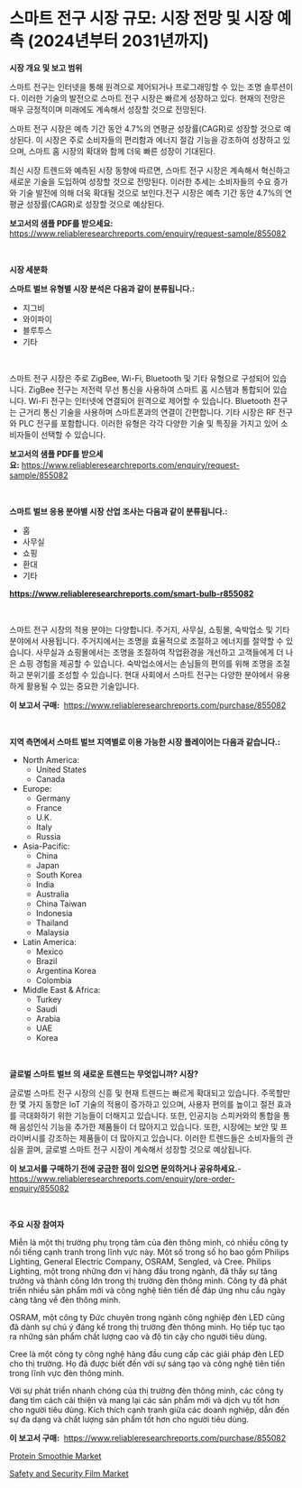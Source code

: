 <p><h1>스마트 전구 시장 규모: 시장 전망 및 시장 예측 (2024년부터 2031년까지)</h1></p><p><strong>시장 개요 및 보고 범위</strong></p>
<p><p>스마트 전구는 인터넷을 통해 원격으로 제어되거나 프로그래밍할 수 있는 조명 솔루션이다. 이러한 기술의 발전으로 스마트 전구 시장은 빠르게 성장하고 있다. 현재의 전망은 매우 긍정적이며 미래에도 계속해서 성장할 것으로 전망된다.</p><p>스마트 전구 시장은 예측 기간 동안 4.7%의 연평균 성장률(CAGR)로 성장할 것으로 예상된다. 이 시장은 주로 소비자들의 편리함과 에너지 절감 기능을 강조하여 성장하고 있으며, 스마트 홈 시장의 확대와 함께 더욱 빠른 성장이 기대된다.</p><p>최신 시장 트렌드와 예측된 시장 동향에 따르면, 스마트 전구 시장은 계속해서 혁신하고 새로운 기술을 도입하여 성장할 것으로 전망된다. 이러한 추세는 소비자들의 수요 증가와 기술 발전에 의해 더욱 확대될 것으로 보인다.전구 시장은 예측 기간 동안 4.7%의 연평균 성장률(CAGR)로 성장할 것으로 예상된다.</p></p>
<p><strong>보고서의 샘플 PDF를 받으세요:</strong> <a href="https://www.reliableresearchreports.com/enquiry/request-sample/855082">https://www.reliableresearchreports.com/enquiry/request-sample/855082</a></p>
<p>&nbsp;</p>
<p><strong>시장 세분화</strong></p>
<p><strong>스마트 벌브 유형별 시장 분석은 다음과 같이 분류됩니다.:</strong></p>
<p><ul><li>지그비</li><li>와이파이</li><li>블루투스</li><li>기타</li></ul></p>
<p>&nbsp;</p>
<p><p>스마트 전구 시장은 주로 ZigBee, Wi-Fi, Bluetooth 및 기타 유형으로 구성되어 있습니다. ZigBee 전구는 저전력 무선 통신을 사용하여 스마트 홈 시스템과 통합되어 있습니다. Wi-Fi 전구는 인터넷에 연결되어 원격으로 제어할 수 있습니다. Bluetooth 전구는 근거리 통신 기술을 사용하며 스마트폰과의 연결이 간편합니다. 기타 시장은 RF 전구와 PLC 전구를 포함합니다. 이러한 유형은 각각 다양한 기술 및 특징을 가지고 있어 소비자들이 선택할 수 있습니다.</p></p>
<p><strong>보고서의 샘플 PDF를 받으세요:</strong>&nbsp;<a href="https://www.reliableresearchreports.com/enquiry/request-sample/855082">https://www.reliableresearchreports.com/enquiry/request-sample/855082</a></p>
<p>&nbsp;</p>
<p><strong> 스마트 벌브 응용 분야별 시장 산업 조사는 다음과 같이 분류됩니다.:</strong></p>
<p><ul><li>홈</li><li>사무실</li><li>쇼핑</li><li>환대</li><li>기타</li></ul></p>
<p><strong><a href="https://www.reliableresearchreports.com/smart-bulb-r855082">https://www.reliableresearchreports.com/smart-bulb-r855082</a></strong></p>
<p>&nbsp;</p>
<p><p>스마트 전구 시장의 적용 분야는 다양합니다. 주거지, 사무실, 쇼핑몰, 숙박업소 및 기타 분야에서 사용됩니다. 주거지에서는 조명을 효율적으로 조절하고 에너지를 절약할 수 있습니다. 사무실과 쇼핑몰에서는 조명을 조절하여 작업환경을 개선하고 고객들에게 더 나은 쇼핑 경험을 제공할 수 있습니다. 숙박업소에서는 손님들의 편의를 위해 조명을 조절하고 분위기를 조성할 수 있습니다. 현대 사회에서 스마트 전구는 다양한 분야에서 유용하게 활용될 수 있는 중요한 기술입니다.</p></p>
<p><strong>이 보고서 구매:</strong>&nbsp; <a href="https://www.reliableresearchreports.com/purchase/855082">https://www.reliableresearchreports.com/purchase/855082</a></p>
<p>&nbsp;</p>
<p><strong>지역 측면에서 스마트 벌브 지역별로 이용 가능한 시장 플레이어는 다음과 같습니다.:</strong></p>
<p><ul>
    <li>
        North America:
        <ul>
            <li>United States</li>
            <li>Canada</li>
        </ul>
    </li>
    <li>
        Europe:
        <ul>
            <li>Germany</li>
            <li>France</li>
            <li>U.K.</li>
            <li>Italy</li>
            <li>Russia</li>
        </ul>
    </li>
    <li>
        Asia-Pacific:
        <ul>
            <li>China</li>
            <li>Japan</li>
            <li>South Korea</li>
            <li>India</li>
            <li>Australia</li>
            <li>China Taiwan</li>
            <li>Indonesia</li>
            <li>Thailand</li>
            <li>Malaysia</li>
        </ul>
    </li>
    <li>
        Latin America:
        <ul>
            <li>Mexico</li>
            <li>Brazil</li>
            <li>Argentina Korea</li>
            <li>Colombia</li>
        </ul>
    </li>
    <li>
        Middle East & Africa:
        <ul>
            <li>Turkey</li>
            <li>Saudi</li>
            <li>Arabia</li>
            <li>UAE</li>
            <li>Korea</li>
        </ul>
    </li>
    </ul></p>
<p>&nbsp;</p>
<p><strong>글로벌 스마트 벌브 의 새로운 트렌드는 무엇입니까? 시장?</strong></p>
<p><p>글로벌 스마트 전구 시장의 신흥 및 현재 트렌드는 빠르게 확대되고 있습니다. 주목할만한 몇 가지 동향은 IoT 기술의 적용이 증가하고 있으며, 사용자 편의를 높이고 절전 효과를 극대화하기 위한 기능들이 더해지고 있습니다. 또한, 인공지능 스피커와의 통합을 통해 음성인식 기능을 추가한 제품들이 더 많아지고 있습니다. 또한, 시장에는 보안 및 프라이버시를 강조하는 제품들이 더 많아지고 있습니다. 이러한 트렌드들은 소비자들의 관심을 끌며, 글로벌 스마트 전구 시장이 계속해서 성장할 것으로 예상됩니다.</p></p>
<p><strong>이 보고서를 구매하기 전에 궁금한 점이 있으면 문의하거나 공유하세요.</strong>- <a href="https://www.reliableresearchreports.com/enquiry/pre-order-enquiry/855082">https://www.reliableresearchreports.com/enquiry/pre-order-enquiry/855082</a></p>
<p>&nbsp;</p>
<p><strong>주요 시장 참여자</strong></p>
<p><p>Miễn là một thị trường phụ trọng tâm của đèn thông minh, có nhiều công ty nổi tiếng cạnh tranh trong lĩnh vực này. Một số trong số họ bao gồm Philips Lighting, General Electric Company, OSRAM, Sengled, và Cree. Philips Lighting, một trong những đơn vị hàng đầu trong ngành, đã thấy sự tăng trưởng và thành công lớn trong thị trường đèn thông minh. Công ty đã phát triển nhiều sản phẩm mới và công nghệ tiên tiến để đáp ứng nhu cầu ngày càng tăng về đèn thông minh.</p><p>OSRAM, một công ty Đức chuyên trong ngành công nghiệp đèn LED cũng đã dành sự chú ý đáng kể trong thị trường đèn thông minh. Họ tiếp tục tạo ra những sản phẩm chất lượng cao và độ tin cậy cho người tiêu dùng.</p><p>Cree là một công ty công nghệ hàng đầu cung cấp các giải pháp đèn LED cho thị trường. Họ đã được biết đến với sự sáng tạo và công nghệ tiên tiến trong lĩnh vực đèn thông minh.</p><p>Với sự phát triển nhanh chóng của thị trường đèn thông minh, các công ty đang tìm cách cải thiện và mang lại các sản phẩm mới và dịch vụ tốt hơn cho người tiêu dùng. Kích thích cạnh tranh giữa các doanh nghiệp, dẫn đến sự đa dạng và chất lượng sản phẩm tốt hơn cho người tiêu dùng.</p></p>
<p><strong>이 보고서 구매:</strong>&nbsp;&nbsp;<a href="https://www.reliableresearchreports.com/purchase/855082">https://www.reliableresearchreports.com/purchase/855082</a></p>
<p><p><a href="https://github.com/edytherolanlouisejk1miz0wig/Market-Research-Report-List-1/blob/main/protein-smoothie-market.md">Protein Smoothie Market</a></p><p><a href="https://gamy-alyssum-396.notion.site/Decoding-the-Safety-and-Security-Film-Market-A-Deep-Dive-into-the-Latest-Market-Trends-Market-Segm-aaed17de9ad94d6ab776d31d258b571d">Safety and Security Film Market</a></p></p>